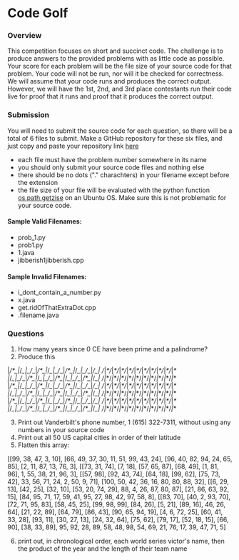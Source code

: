 # Code Golf


### Overview
This competition focuses on short and succinct code. 
The challenge is to produce answers to the provided problems with as little code as possible.
Your score for each problem will be the file size of your source code for that problem. Your code will not be run,
nor will it be checked for correctness. We will assume that your code runs and produces the correct output.
However, we will have the 1st, 2nd, and 3rd place contestants run their code live for proof that
it runs and proof that it produces the correct output.

### Submission
You will need to submit the source code for each question, so there will be a total of 6 files to submit.
Make a GitHub repository for these six files, and just copy and paste your repository link [here](https://docs.google.com/a/vanderbilt.edu/forms/d/e/1FAIpQLSfRFw3QpcDT8isA3lH1iNk3xvMhMzqeA6-FPLrShLZVs4VrSg/viewform)
* each file must have the problem number somewhere in its name
* you should only submit your source code files and nothing else
* there should be no dots ("." charachters) in your filename except before the extension
* the file size of your file will be evaluated with the python function [os.path.getzise](https://docs.python.org/2/library/os.path.html?highlight=os.path.getsize#os.path.getsize) on an Ubuntu OS. Make sure this is not problematic for your source code.

#### Sample Valid Filenames:
* prob_1.py
* prob1.py
* 1.java
* jibberish1jibberish.cpp

#### Sample Invalid Filenames:
* i_dont_contain_a_number.py
* x.java
* get.ridOfThatExtraDot.cpp
* .filename.java

### Questions

1. How many years since 0 CE have been prime and a palindrome?
2. Produce this

|_/*\_|_/*\_|_/*\_|_/*\_|_/*\_|_/*\_|_/*\_|_/*\_|_/*\_|_/*\_|
/*_|_\*/_|_\*/_|_\*/_|_\*/_|_\*/_|_\*/_|_\*/_|_\*/_|_\*/_|_\*
|_/*\_|_/*\_|_/*\_|_/*\_|_/*\_|_/*\_|_/*\_|_/*\_|_/*\_|_/*\_|
/*_|_\*/_|_\*/_|_\*/_|_\*/_|_\*/_|_\*/_|_\*/_|_\*/_|_\*/_|_\*
|_/*\_|_/*\_|_/*\_|_/*\_|_/*\_|_/*\_|_/*\_|_/*\_|_/*\_|_/*\_|
/*_|_\*/_|_\*/_|_\*/_|_\*/_|_\*/_|_\*/_|_\*/_|_\*/_|_\*/_|_\*
|_/*\_|_/*\_|_/*\_|_/*\_|_/*\_|_/*\_|_/*\_|_/*\_|_/*\_|_/*\_|
/*_|_\*/_|_\*/_|_\*/_|_\*/_|_\*/_|_\*/_|_\*/_|_\*/_|_\*/_|_\*
|_/*\_|_/*\_|_/*\_|_/*\_|_/*\_|_/*\_|_/*\_|_/*\_|_/*\_|_/*\_|
/*_|_\*/_|_\*/_|_\*/_|_\*/_|_\*/_|_\*/_|_\*/_|_\*/_|_\*/_|_\*
|_/*\_|_/*\_|_/*\_|_/*\_|_/*\_|_/*\_|_/*\_|_/*\_|_/*\_|_/*\_|
/*_|_\*/_|_\*/_|_\*/_|_\*/_|_\*/_|_\*/_|_\*/_|_\*/_|_\*/_|_\*

3. Print out Vanderbilt's phone number, 1 (615) 322-7311, without using any numbers in your source code
4. Print out all 50 US capital cities in order of their latitude
5. Flatten this array: 

[[99, 38, 47, 3, 10], [66, 49, 37, 30, 11, 51, 99, 43, 24], [96, 40, 82, 94, 24, 65, 85], [2, 11, 87, 13, 76, 3], [[73, 31, 74], [7, 18], [57, 65, 87], [68, 49], [1, 81, 96], 1, 55, 38, 21, 96, 3], [[57, 98], [92, 43, 74], [64, 18], [99, 62], [75, 73, 42], 33, 56, 71, 24, 2, 50, 9, 71], [100, 50, 42, 36, 16, 80, 80, 88, 32], [[6, 29, 13], [42, 25], [32, 10], [53, 20, 74, 29], 88, 4, 26, 87, 80, 87], [21, 86, 63, 92, 15], [84, 95, 71, 17, 59, 41, 95, 27, 98, 42, 97, 58, 8], [[83, 70], [40, 2, 93, 70], [72, 71, 95, 83], [58, 45, 25], [99, 98, 99], [84, 26], [5, 21], [89, 16], 46, 26, 64], [21, 22, 89], [64, 79], [86, 43], [90, 65, 94, 19], [4, 6, 72, 25], [60, 41, 33, 28], [93, 11], [30, 27, 13], [24, 32, 64], [75, 62], [79, 17], [52, 18, 15], [66, 90], [38, 33, 89], 95, 92, 28, 89, 58, 48, 98, 54, 69, 21, 76, 17, 39, 47, 71, 5]

6. print out, in chronological order, each world series victor's name, then the product of the year and the length of their team name

